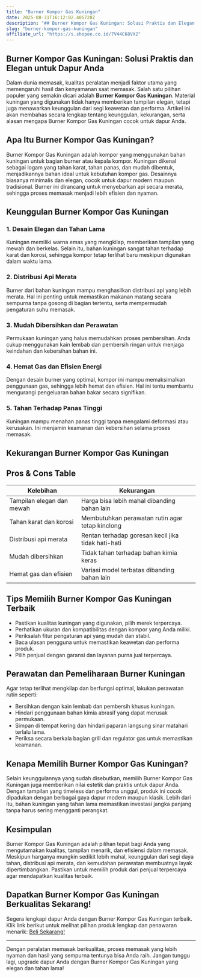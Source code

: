 ```yaml
---
title: "Burner Kompor Gas Kuningan"
date: 2025-08-31T16:12:02.405728Z
description: "## Burner Kompor Gas Kuningan: Solusi Praktis dan Elegan untuk Dapur Anda..."
slug: "burner-kompor-gas-kuningan"
affiliate_url: "https://s.shopee.co.id/7V44C68VX2"
---
```

## Burner Kompor Gas Kuningan: Solusi Praktis dan Elegan untuk Dapur Anda

Dalam dunia memasak, kualitas peralatan menjadi faktor utama yang memengaruhi hasil dan kenyamanan saat memasak. Salah satu pilihan populer yang semakin dicari adalah **Burner Kompor Gas Kuningan**. Material kuningan yang digunakan tidak hanya memberikan tampilan elegan, tetapi juga menawarkan keunggulan dari segi keawetan dan performa. Artikel ini akan membahas secara lengkap tentang keunggulan, kekurangan, serta alasan mengapa Burner Kompor Gas Kuningan cocok untuk dapur Anda.

## Apa Itu Burner Kompor Gas Kuningan?

Burner Kompor Gas Kuningan adalah kompor yang menggunakan bahan kuningan untuk bagian burner atau kepala kompor. Kuningan dikenal sebagai logam yang tahan karat, tahan panas, dan mudah dibentuk, menjadikannya bahan ideal untuk kebutuhan kompor gas. Desainnya biasanya minimalis dan elegan, cocok untuk dapur modern maupun tradisional. Burner ini dirancang untuk menyebarkan api secara merata, sehingga proses memasak menjadi lebih efisien dan nyaman.

## Keunggulan Burner Kompor Gas Kuningan

### 1. Desain Elegan dan Tahan Lama

Kuningan memiliki warna emas yang mengkilap, memberikan tampilan yang mewah dan berkelas. Selain itu, bahan kuningan sangat tahan terhadap karat dan korosi, sehingga kompor tetap terlihat baru meskipun digunakan dalam waktu lama.  

### 2. Distribusi Api Merata

Burner dari bahan kuningan mampu menghasilkan distribusi api yang lebih merata. Hal ini penting untuk memastikan makanan matang secara sempurna tanpa gosong di bagian tertentu, serta mempermudah pengaturan suhu memasak.

### 3. Mudah Dibersihkan dan Perawatan

Permukaan kuningan yang halus memudahkan proses pembersihan. Anda cukup menggunakan kain lembab dan pembersih ringan untuk menjaga keindahan dan kebersihan bahan ini.

### 4. Hemat Gas dan Efisien Energi

Dengan desain burner yang optimal, kompor ini mampu memaksimalkan penggunaan gas, sehingga lebih hemat dan efisien. Hal ini tentu membantu mengurangi pengeluaran bahan bakar secara signifikan.

### 5. Tahan Terhadap Panas Tinggi

Kuningan mampu menahan panas tinggi tanpa mengalami deformasi atau kerusakan. Ini menjamin keamanan dan kebersihan selama proses memasak.

## Kekurangan Burner Kompor Gas Kuningan

## Pros & Cons Table

| **Kelebihan**             | **Kekurangan**                          |
|---------------------------|-----------------------------------------|
| Tampilan elegan dan mewah| Harga bisa lebih mahal dibanding bahan lain |
| Tahan karat dan korosi   | Membutuhkan perawatan rutin agar tetap kinclong |
| Distribusi api merata     | Rentan terhadap goresan kecil jika tidak hati-hati |
| Mudah dibersihkan        | Tidak tahan terhadap bahan kimia keras  |
| Hemat gas dan efisien    | Variasi model terbatas dibanding bahan lain |

## Tips Memilih Burner Kompor Gas Kuningan Terbaik

- Pastikan kualitas kuningan yang digunakan, pilih merek terpercaya.
- Perhatikan ukuran dan kompatibilitas dengan kompor yang Anda miliki.
- Periksalah fitur pengaturan api yang mudah dan stabil.
- Baca ulasan pengguna untuk memastikan keawetan dan performa produk.
- Pilih penjual dengan garansi dan layanan purna jual terpercaya.

## Perawatan dan Pemeliharaan Burner Kuningan

Agar tetap terlihat mengkilap dan berfungsi optimal, lakukan perawatan rutin seperti:

- Bersihkan dengan kain lembab dan pembersih khusus kuningan.
- Hindari penggunaan bahan kimia abrasif yang dapat merusak permukaan.
- Simpan di tempat kering dan hindari paparan langsung sinar matahari terlalu lama.
- Periksa secara berkala bagian grill dan regulator gas untuk memastikan keamanan.

## Kenapa Memilih Burner Kompor Gas Kuningan?

Selain keunggulannya yang sudah disebutkan, memilih Burner Kompor Gas Kuningan juga memberikan nilai estetik dan praktis untuk dapur Anda. Dengan tampilan yang timeless dan performa unggul, produk ini cocok dipadukan dengan berbagai gaya dapur modern maupun klasik. Lebih dari itu, bahan kuningan yang tahan lama memastikan investasi jangka panjang tanpa harus sering mengganti perangkat.

## Kesimpulan

Burner Kompor Gas Kuningan adalah pilihan tepat bagi Anda yang mengutamakan kualitas, tampilan menarik, dan efisiensi dalam memasak. Meskipun harganya mungkin sedikit lebih mahal, keunggulan dari segi daya tahan, distribusi api merata, dan kemudahan perawatan membuatnya layak dipertimbangkan. Pastikan untuk memilih produk dari penjual terpercaya agar mendapatkan kualitas terbaik.

## Dapatkan Burner Kompor Gas Kuningan Berkualitas Sekarang!

Segera lengkapi dapur Anda dengan Burner Kompor Gas Kuningan terbaik. Klik link berikut untuk melihat pilihan produk lengkap dan penawaran menarik: [Beli Sekarang!](https://s.shopee.co.id/7V44C68VX2)

---

Dengan peralatan memasak berkualitas, proses memasak yang lebih nyaman dan hasil yang sempurna tentunya bisa Anda raih. Jangan tunggu lagi, upgrade dapur Anda dengan Burner Kompor Gas Kuningan yang elegan dan tahan lama!